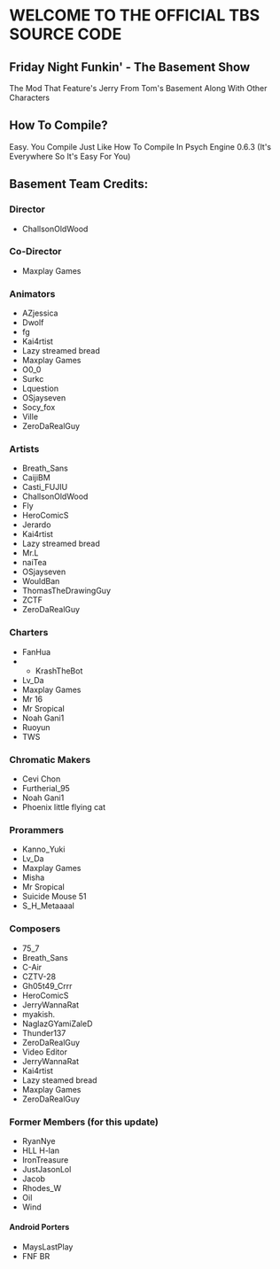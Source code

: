 # **WELCOME TO THE OFFICIAL TBS SOURCE CODE**

## Friday Night Funkin' - The Basement Show
The Mod That Feature's Jerry From Tom's Basement Along With Other Characters 

## How To Compile?
Easy. You Compile Just Like How To Compile In Psych Engine 0.6.3 (It's Everywhere So It's Easy For You)

## Basement Team Credits:
### Director
* ChallsonOldWood
### Co-Director
* Maxplay Games
### Animators
* AZjessica
* Dwolf
* fg
* Kai4rtist
* Lazy streamed bread
* Maxplay Games
* O0_0
* Surkc
* Lquestion
* OSjayseven
* Socy_fox
* Ville
* ZeroDaRealGuy
### Artists
* Breath_Sans
* CaijiBM
* Casti_FUJIU
* ChallsonOldWood
* Fly
* HeroComicS
* Jerardo
* Kai4rtist
* Lazy streamed bread
* Mr.L
* naiTea
* OSjayseven
* WouldBan
* ThomasTheDrawingGuy
* ZCTF
* ZeroDaRealGuy
### Charters
* FanHua
* * KrashTheBot
* Lv_Da
* Maxplay Games
* Mr 16
* Mr Sropical
* Noah Gani1
* Ruoyun
* TWS
### Chromatic Makers
* Cevi Chon
* Furtherial_95
* Noah Gani1
* Phoenix little flying cat
### Prorammers
* Kanno_Yuki
* Lv_Da
* Maxplay Games
* Misha
* Mr Sropical
* Suicide Mouse 51
* S_H_Metaaaal
### Composers
* 75_7
* Breath_Sans
* C-Air
* CZTV-28
* Gh05t49_Crrr
* HeroComicS
* JerryWannaRat
* myakish.
* NaglazGYamiZaleD
* Thunder137
* ZeroDaRealGuy
* Video Editor
* JerryWannaRat
* Kai4rtist
* Lazy steamed bread
* Maxplay Games
* ZeroDaRealGuy
### Former Members (for this update)
* RyanNye
* HLL H-lan
* IronTreasure
* JustJasonLol
* Jacob
* Rhodes_W
* Oil
* Wind
#### Android Porters
* MaysLastPlay
* FNF BR

